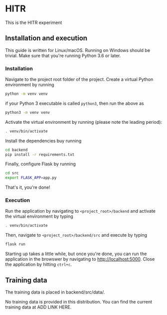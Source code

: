 # HITR
This is the HITR experiment

## Installation and execution
This guide is written for Linux/macOS. Running on Windows should be trivial. Make sure that you're running Python 3.6 or later.

### Installation

Navigate to the project root folder of the project. Create a virtual Python environment by running

```bash
python -m venv venv
```

if your Python 3 executable is called ```python3```, then run the above as

```bash
python3 -m venv venv
```

Activate the virtual environment by running (please note the leading period):

```bash
. venv/bin/activate
```

Install the dependencies buy running

```bash
cd backend
pip install -r requirements.txt
```

Finally, configure Flask by running

```bash
cd src
export FLASK_APP=app.py
```

That's it, you're done!

### Execution

Run the application by navigating to ```<project_root>/backend``` and activate the virtual environment by typing

```bash
. venv/bin/activate
```

Then, navigate to ```<project_root>/backend/src``` and execute by typing

```bash
flask run
```

Starting up takes a little while, but once you're done, you can run the application in the browswer by navigating to [http://localhost:5000](). Close the application by hitting ```ctrl+c```.


## Training data
The training data is placed in backend/src/data/.

No training data is provided in this distribution. You can find the current training data at ADD LINK HERE.